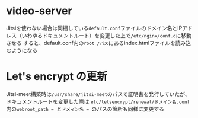 # video-server
Jitsiを使わない場合は同梱している`default.conf`ファイルのドメイン名とIPアドレス（いわゆるドキュメントルート）を変更した上で`/etc/nginx/conf.d`に移動させる
すると、default.conf内の`root /パス`にあるindex.htmlファイルを読み込むようになる

# Let's encrypt の更新
Jitsi-meet構築時は`/usr/share/jitsi-meet`のパスで証明書を発行していたが、ドキュメントルートを変更した際は
`etc/letsencrypt/renewal/ドメイン名.conf`内の`webroot_path = `と`ドメイン名 = `のパスの箇所も同様に変更する
